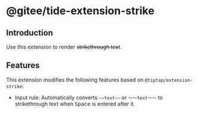 # @gitee/tide-extension-strike

## Introduction

Use this extension to render ~~strikethrough text~~.

## Features

This extension modifies the following features based on `@tiptap/extension-strike`:

- Input rule: Automatically converts `~~text~~` or `～～text～～` to strikethrough text when <kbd>Space</kbd> is entered after it.

